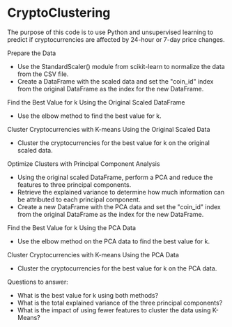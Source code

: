 # CryptoClustering

The purpose of this code is to use Python and unsupervised learning to predict if cryptocurrencies are affected by 24-hour or 7-day price changes.

Prepare the Data
- Use the StandardScaler() module from scikit-learn to normalize the data from the CSV file.
- Create a DataFrame with the scaled data and set the "coin_id" index from the original DataFrame as the index for the new DataFrame.

Find the Best Value for k Using the Original Scaled DataFrame
- Use the elbow method to find the best value for k.

Cluster Cryptocurrencies with K-means Using the Original Scaled Data
- Cluster the cryptocurrencies for the best value for k on the original scaled data.

Optimize Clusters with Principal Component Analysis
- Using the original scaled DataFrame, perform a PCA and reduce the features to three principal components.
- Retrieve the explained variance to determine how much information can be attributed to each principal component.
- Create a new DataFrame with the PCA data and set the "coin_id" index from the original DataFrame as the index for the new DataFrame.

Find the Best Value for k Using the PCA Data
- Use the elbow method on the PCA data to find the best value for k.

Cluster Cryptocurrencies with K-means Using the PCA Data
- Cluster the cryptocurrencies for the best value for k on the PCA data.

Questions to answer:
- What is the best value for k using both methods?
- What is the total explained variance of the three principal components?
- What is the impact of using fewer features to cluster the data using K-Means?
